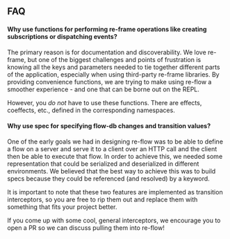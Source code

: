 ## FAQ

#### Why use functions for performing re-frame operations like creating subscriptions or dispatching events?

The primary reason is for documentation and discoverability. We love re-frame,
but one of the biggest challenges and points of frustration is knowing all the
keys and parameters needed to tie together different parts of the application,
especially when using third-party re-frame libraries. By providing convenience
functions, we are trying to make using re-flow a smoother experience - and one
that can be borne out on the REPL.

However, you _do not_ have to use these functions. There are effects, coeffects,
etc., defined in the corresponding namespaces.


#### Why use spec for specifying flow-db changes and transition values?

One of the early goals we had in designing re-flow was to be able to define a
flow on a server and serve it to a client over an HTTP call and the client
then be able to execute that flow. In order to achieve this, we needed some
representation that could be serialized and deserialized in different
environments. We believed that the best way to achieve this was to build specs
because they could be referenced (and resolved) by a keyword.

It is important to note that these two features are implemented as transition
interceptors, so you are free to rip them out and replace them with something
that fits your project better.

If you come up with some cool, general interceptors, we encourage you to open a
PR so we can discuss pulling them into re-flow!